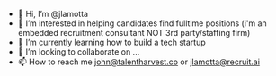 - 👋 Hi, I’m @jlamotta
- 👀 I’m interested in helping candidates find fulltime positions (i'm an embedded recruitment consultant NOT 3rd party/staffing firm)
- 🌱 I’m currently learning how to build a tech startup
- 💞️ I’m looking to collaborate on ...
- 📫 How to reach me john@talentharvest.co or jlamotta@recruit.ai

<!---
jlamotta/jlamotta is a ✨ special ✨ repository because its `README.md` (this file) appears on your GitHub profile.
You can click the Preview link to take a look at your changes.
--->

